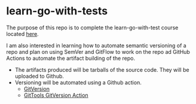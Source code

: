 # learn-go-with-tests

The purpose of this repo is to complete the learn-go-with-test course located [here](https://quii.gitbook.io/learn-go-with-tests/).

I am also interested in learning how to automate semantic versioning of a repo and plan on using SemVer and GitFlow to work on the repo ad GitHub Actions to automate the artifact building of the repo. 

- The artifacts produced will be tarballs of the source code. They will be uploaded to Github. 
- Versioning will be automated using a Github action.
  - [GitVersion](https://gitversion.net/)
  - [GitTools GitVersion Action](https://github.com/marketplace/actions/gittools)